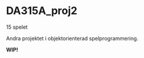 DA315A_proj2
============

15 spelet

Andra projektet i objektorienterad spelprogrammering.

**WIP!**
